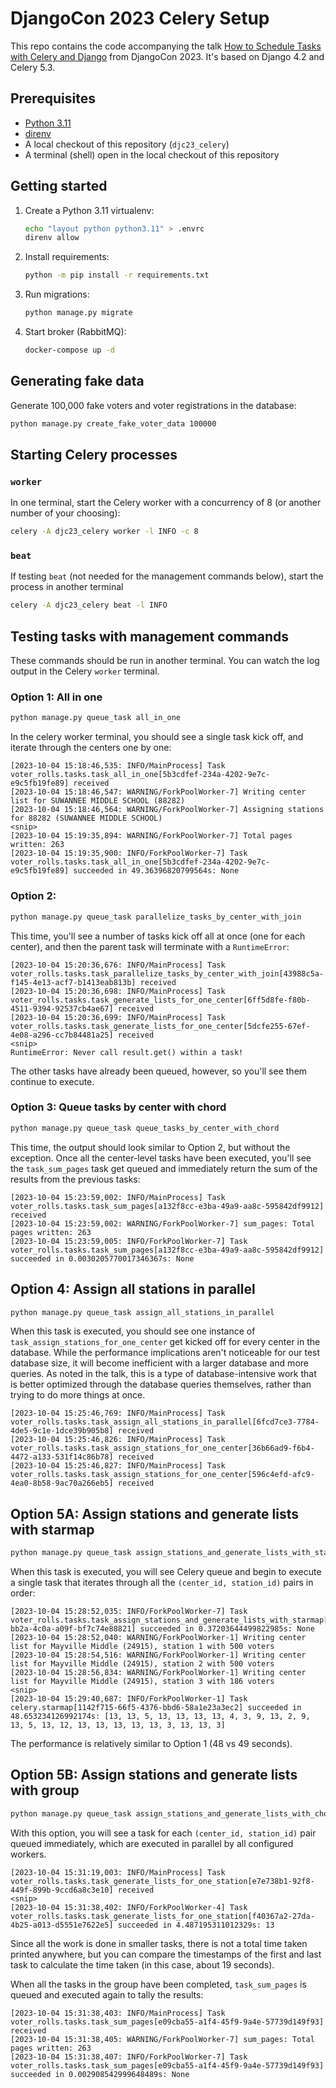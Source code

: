 # DjangoCon 2023 Celery Setup

This repo contains the code accompanying the talk [How to Schedule Tasks with Celery and Django](https://2023.djangocon.us/talks/how-to-schedule-tasks-with-celery-and-django/) from DjangoCon 2023. It's based on Django 4.2 and Celery 5.3.

## Prerequisites

- [Python 3.11](https://www.python.org/downloads/)
- [direnv](https://direnv.net/docs/installation.html)
- A local checkout of this repository (`djc23_celery`)
- A terminal (shell) open in the local checkout of this repository

## Getting started

1. Create a Python 3.11 virtualenv:

   ```sh
   echo "layout python python3.11" > .envrc
   direnv allow
   ```

2. Install requirements:

   ```sh
   python -m pip install -r requirements.txt
   ```

3. Run migrations:

   ```sh
   python manage.py migrate
   ```

4. Start broker (RabbitMQ):

   ```sh
   docker-compose up -d
   ```

## Generating fake data

Generate 100,000 fake voters and voter registrations in the database:

```sh
python manage.py create_fake_voter_data 100000
```

## Starting Celery processes

### `worker`

In one terminal, start the Celery worker with a concurrency of 8 (or another number of your choosing):

```sh
celery -A djc23_celery worker -l INFO -c 8
```

### `beat`

If testing `beat` (not needed for the management commands below), start the process in another terminal

```sh
celery -A djc23_celery beat -l INFO
```

## Testing tasks with management commands

These commands should be run in another terminal. You can watch the log output in the Celery `worker` terminal.

### Option 1: All in one

```sh
python manage.py queue_task all_in_one
```

In the celery worker terminal, you should see a single task kick off, and iterate through the centers one by one:

```
[2023-10-04 15:18:46,535: INFO/MainProcess] Task voter_rolls.tasks.task_all_in_one[5b3cdfef-234a-4202-9e7c-e9c5fb19fe89] received
[2023-10-04 15:18:46,547: WARNING/ForkPoolWorker-7] Writing center list for SUWANNEE MIDDLE SCHOOL (88282)
[2023-10-04 15:18:46,564: WARNING/ForkPoolWorker-7] Assigning stations for 88282 (SUWANNEE MIDDLE SCHOOL)
<snip>
[2023-10-04 15:19:35,894: WARNING/ForkPoolWorker-7] Total pages written: 263
[2023-10-04 15:19:35,900: INFO/ForkPoolWorker-7] Task voter_rolls.tasks.task_all_in_one[5b3cdfef-234a-4202-9e7c-e9c5fb19fe89] succeeded in 49.36396820799564s: None
```

### Option 2:

```sh
python manage.py queue_task parallelize_tasks_by_center_with_join
```

This time, you'll see a number of tasks kick off all at once (one for each center), and then the parent task will terminate with a `RuntimeError`:

```
[2023-10-04 15:20:36,676: INFO/MainProcess] Task voter_rolls.tasks.task_parallelize_tasks_by_center_with_join[43988c5a-f145-4e13-acf7-b1413eab813b] received
[2023-10-04 15:20:36,698: INFO/MainProcess] Task voter_rolls.tasks.task_generate_lists_for_one_center[6ff5d8fe-f80b-4511-9394-92537cb4ae67] received
[2023-10-04 15:20:36,699: INFO/MainProcess] Task voter_rolls.tasks.task_generate_lists_for_one_center[5dcfe255-67ef-4e08-a296-cc7b84481a25] received
<snip>
RuntimeError: Never call result.get() within a task!
```

The other tasks have already been queued, however, so you'll see them continue to execute.

### Option 3: Queue tasks by center with chord

```sh
python manage.py queue_task queue_tasks_by_center_with_chord
```

This time, the output should look similar to Option 2, but without the exception. Once all the center-level tasks have been executed, you'll see the `task_sum_pages` task get queued and immediately return the sum of the results from the previous tasks:

```
[2023-10-04 15:23:59,002: INFO/MainProcess] Task voter_rolls.tasks.task_sum_pages[a132f8cc-e3ba-49a9-aa8c-595842df9912] received
[2023-10-04 15:23:59,002: WARNING/ForkPoolWorker-7] sum_pages: Total pages written: 263
[2023-10-04 15:23:59,005: INFO/ForkPoolWorker-7] Task voter_rolls.tasks.task_sum_pages[a132f8cc-e3ba-49a9-aa8c-595842df9912] succeeded in 0.0030205770017346367s: None
```

## Option 4: Assign all stations in parallel

```sh
python manage.py queue_task assign_all_stations_in_parallel
```

When this task is executed, you should see one instance of `task_assign_stations_for_one_center` get kicked off for every center in the database. While the performance implications aren't noticeable for our test database size, it will become inefficient with a larger database and more queries. As noted in the talk, this is a type of database-intensive work that is better optimized through the database queries themselves, rather than trying to do more things at once.

```
[2023-10-04 15:25:46,769: INFO/MainProcess] Task voter_rolls.tasks.task_assign_all_stations_in_parallel[6fcd7ce3-7784-4de5-9c1e-1dce39b905b8] received
[2023-10-04 15:25:46,826: INFO/MainProcess] Task voter_rolls.tasks.task_assign_stations_for_one_center[36b66ad9-f6b4-4472-a133-531f14c86b78] received
[2023-10-04 15:25:46,827: INFO/MainProcess] Task voter_rolls.tasks.task_assign_stations_for_one_center[596c4efd-afc9-4ea0-8b58-9ac70a266eb5] received
```

## Option 5A: Assign stations and generate lists with starmap

```sh
python manage.py queue_task assign_stations_and_generate_lists_with_starmap
```

When this task is executed, you will see Celery queue and begin to execute a single task that iterates through all the `(center_id, station_id)` pairs in order:

```
[2023-10-04 15:28:52,035: INFO/ForkPoolWorker-7] Task voter_rolls.tasks.task_assign_stations_and_generate_lists_with_starmap[61616618-bb2a-4c0a-a09f-bf7c74e88821] succeeded in 0.37203644499822985s: None
[2023-10-04 15:28:52,040: WARNING/ForkPoolWorker-1] Writing center list for Mayville Middle (24915), station 1 with 500 voters
[2023-10-04 15:28:54,516: WARNING/ForkPoolWorker-1] Writing center list for Mayville Middle (24915), station 2 with 500 voters
[2023-10-04 15:28:56,834: WARNING/ForkPoolWorker-1] Writing center list for Mayville Middle (24915), station 3 with 186 voters
<snip>
[2023-10-04 15:29:40,687: INFO/ForkPoolWorker-1] Task celery.starmap[1142f715-66f5-4376-bbd6-58a1e23a3ec2] succeeded in 48.653234126992174s: [13, 13, 5, 13, 13, 13, 13, 4, 3, 9, 13, 2, 9, 13, 5, 13, 12, 13, 13, 13, 13, 13, 3, 13, 13, 3]
```

The performance is relatively similar to Option 1 (48 vs 49 seconds).

## Option 5B: Assign stations and generate lists with group

```sh
python manage.py queue_task assign_stations_and_generate_lists_with_chord
```

With this option, you will see a task for each `(center_id, station_id)` pair queued immediately, which are executed in parallel by all configured workers.

```
[2023-10-04 15:31:19,003: INFO/MainProcess] Task voter_rolls.tasks.task_generate_lists_for_one_station[e7e738b1-92f8-449f-899b-9ccd6a8c3e10] received
<snip>
[2023-10-04 15:31:38,402: INFO/ForkPoolWorker-4] Task voter_rolls.tasks.task_generate_lists_for_one_station[f40367a2-27da-4b25-a013-d5551e7622e5] succeeded in 4.487195311012329s: 13
```

Since all the work is done in smaller tasks, there is not a total time taken printed anywhere, but you can compare the timestamps of the first and last task to calculate the time taken (in this case, about 19 seconds).

When all the tasks in the group have been completed, `task_sum_pages` is queued and executed again to tally the results:

```
[2023-10-04 15:31:38,403: INFO/MainProcess] Task voter_rolls.tasks.task_sum_pages[e09cba55-a1f4-45f9-9a4e-57739d149f93] received
[2023-10-04 15:31:38,405: WARNING/ForkPoolWorker-7] sum_pages: Total pages written: 263
[2023-10-04 15:31:38,407: INFO/ForkPoolWorker-7] Task voter_rolls.tasks.task_sum_pages[e09cba55-a1f4-45f9-9a4e-57739d149f93] succeeded in 0.002908542999648489s: None
```

